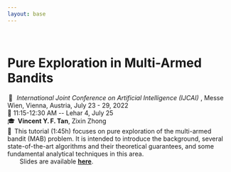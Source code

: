 ```yaml
---
layout: base
---
```


<br/>
  
 
# Pure Exploration in Multi-Armed Bandits
&thinsp;📍&thinsp;&thinsp;
<i> International Joint Conference on Artificial Intelligence (IJCAI) </i>, Messe Wien, Vienna, Austria, July 23 - 29, 2022
<br>
🎫 11:15-12:30 AM -- Lehar 4, July 25
<br>
🎓&thinsp; <!--  %🎙️ &thinsp; -->
<b> Vincent Y.&thinsp;F. Tan</b>, Zixin Zhong 
<br>
&#128172;&thinsp;<!-- &thinsp; -->
This tutorial (1:45h) focuses on pure exploration of the multi-armed bandit (MAB) problem. It is intended to introduce the background, several state-of-the-art algorithms and their theoretical guarantees, and some fundamental analytical techniques in this area.
<br>
&nbsp;&nbsp;&nbsp;&nbsp;&nbsp;&nbsp;
Slides are available <a href="conf_tutorial/pre_tutorial_bai.pdf"><b>here</b></a>.
<!-- <b>Abstract </b> 
<br> &nbsp;&nbsp;&nbsp;&nbsp;&nbsp;&nbsp; -->

<!-- <details>
<summary> 
  <span style="font-family:serif-primary; font-color:default-color; font-size:16px;">More info</span>
  </summary>
         &nbsp;&nbsp;&nbsp;&nbsp;<span style="font-family:serif-primary; font-color:default-color; font-size:16px;">will be posted here.</span>
</details> -->
<!-- <details>
<summary>   -->
<!--   <span style="font-family:serif-primary; font-color:default-shade;">More info</span> -->
<!--   <span style="background-color:blue">More info</span> --> 
<!-- <figure class="highlight"> -->
<!--     <pre> -->
<!--         <code class="language-ruby" data-lang="ruby"> -->
<!--         <span class="nb">puts</span> <span class="s1">'Expanded message'</span> -->
<!--         </code> -->
<!--     </pre> -->
<!-- </figure> -->
<!-- </details> -->
  
